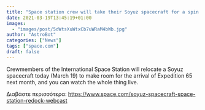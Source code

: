 ```yaml
---
title: "Space station crew will take their Soyuz spacecraft for a spin today and you can watch it live"
date: 2021-03-19T13:45:19+01:00
images:
  - "images/post/5dWtsXuWtxCb7uWRaM4bWb.jpg"
author: "AstroBot"
categories: ["News"]
tags: ["space.com"]
draft: false
---
```


Crewmembers of the International Space Station will relocate a Soyuz spacecraft today (March 19) to make room for the arrival of Expedition 65 next month, and you can watch the whole thing live. 

Διαβάστε περισσότερα: https://www.space.com/soyuz-spacecraft-space-station-redock-webcast

